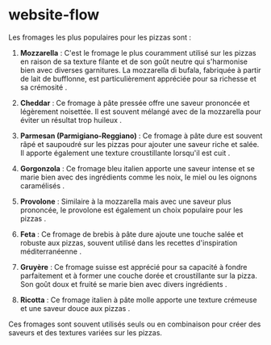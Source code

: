 # website-flow
Les fromages les plus populaires pour les pizzas sont :

1. **Mozzarella** : C'est le fromage le plus couramment utilisé sur les pizzas en raison de sa texture filante et de son goût neutre qui s'harmonise bien avec diverses garnitures. La mozzarella di bufala, fabriquée à partir de lait de bufflonne, est particulièrement appréciée pour sa richesse et sa crémosité .

2. **Cheddar** : Ce fromage à pâte pressée offre une saveur prononcée et légèrement noisettée. Il est souvent mélangé avec de la mozzarella pour éviter un résultat trop huileux .

3. **Parmesan (Parmigiano-Reggiano)** : Ce fromage à pâte dure est souvent râpé et saupoudré sur les pizzas pour ajouter une saveur riche et salée. Il apporte également une texture croustillante lorsqu'il est cuit .

4. **Gorgonzola** : Ce fromage bleu italien apporte une saveur intense et se marie bien avec des ingrédients comme les noix, le miel ou les oignons caramélisés .

5. **Provolone** : Similaire à la mozzarella mais avec une saveur plus prononcée, le provolone est également un choix populaire pour les pizzas .

6. **Feta** : Ce fromage de brebis à pâte dure ajoute une touche salée et robuste aux pizzas, souvent utilisé dans les recettes d'inspiration méditerranéenne .

7. **Gruyère** : Ce fromage suisse est apprécié pour sa capacité à fondre parfaitement et à former une couche dorée et croustillante sur la pizza. Son goût doux et fruité se marie bien avec divers ingrédients .

8. **Ricotta** : Ce fromage italien à pâte molle apporte une texture crémeuse et une saveur douce aux pizzas .

Ces fromages sont souvent utilisés seuls ou en combinaison pour créer des saveurs et des textures variées sur les pizzas.